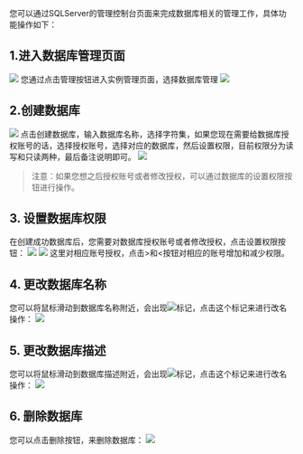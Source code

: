 您可以通过SQLServer的管理控制台页面来完成数据库相关的管理工作，具体功能操作如下：
## 1.进入数据库管理页面
![](//mccdn.qcloud.com/static/img/fff511bfc6b55ce272eafa6be8e18593/image.png)
您通过点击管理按钮进入实例管理页面，选择数据库管理
![](//mccdn.qcloud.com/static/img/eb9ab29032677b97448955be56655674/image.png)
## 2.创建数据库
![](//mccdn.qcloud.com/static/img/1b9bf222fa2eabb32746cc857a6ea2e1/image.png)
点击创建数据库，输入数据库名称，选择字符集，如果您现在需要给数据库授权账号的话，选择授权账号，选择对应的数据库，然后设置权限，目前权限分为读写和只读两种，最后备注说明即可。
![](//mccdn.qcloud.com/static/img/fd665c4b0b528776644b9198f6bce0b7/image.png)
  >注意：如果您想之后授权账号或者修改授权，可以通过数据库的设置权限按钮进行操作。


## 3. 设置数据库权限
在创建成功数据库后，您需要对数据库授权账号或者修改授权，点击设置权限按钮：
![](//mccdn.qcloud.com/static/img/c7000bb4426767327049ead56e572e75/image.png)
![](//mccdn.qcloud.com/static/img/68b1eee313ce5281eafce1c194225804/image.png)
这里对相应账号授权，点击>和<按钮对相应的账号增加和减少权限。
## 4. 更改数据库名称
您可以将鼠标滑动到数据库名称附近，会出现![](//mccdn.qcloud.com/static/img/cb9b93c02de85f2fa4724fe0b31bb67d/image.png)标记，点击这个标记来进行改名操作：
![](//mccdn.qcloud.com/static/img/aeaf29a88d2586596795d8086d605061/image.png)
## 5. 更改数据库描述
您可以将鼠标滑动到数据库描述附近，会出现![](//mccdn.qcloud.com/static/img/cb9b93c02de85f2fa4724fe0b31bb67d/image.png)标记，点击这个标记来进行改名操作：
![](//mccdn.qcloud.com/static/img/8be363dcbfcdc65da91cc41788d4781f/image.png)
## 6. 删除数据库
您可以点击删除按钮，来删除数据库：
![](//mccdn.qcloud.com/static/img/bed7223847c71b72ef48a639cb187b35/image.png)
